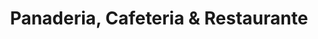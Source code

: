 ---
title: "Panaderia, Cafeteria & Restaurante"
url: /quito/panaderia-cafeteria-und-restaurante/
shop: panadería
---